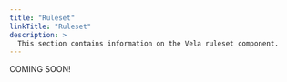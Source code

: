 ```yaml
---
title: "Ruleset"
linkTitle: "Ruleset"
description: >
  This section contains information on the Vela ruleset component.
---
```


COMING SOON!
